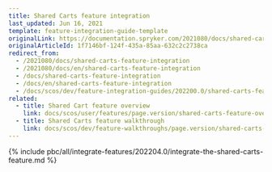 ```yaml
---
title: Shared Carts feature integration
last_updated: Jun 16, 2021
template: feature-integration-guide-template
originalLink: https://documentation.spryker.com/2021080/docs/shared-carts-feature-integration
originalArticleId: 1f7146bf-124f-435a-85aa-632c2c2738ca
redirect_from:
  - /2021080/docs/shared-carts-feature-integration
  - /2021080/docs/en/shared-carts-feature-integration
  - /docs/shared-carts-feature-integration
  - /docs/en/shared-carts-feature-integration
  - /docs/scos/dev/feature-integration-guides/202200.0/shared-carts-feature-integration.html
related:
  - title: Shared Cart feature overview
    link: docs/scos/user/features/page.version/shared-carts-feature-overview.html
  - title: Shared Carts feature walkthrough
    link: docs/scos/dev/feature-walkthroughs/page.version/shared-carts-feature-walkthrough.html
---
```


{% include pbc/all/integrate-features/202204.0/integrate-the-shared-carts-feature.md %} <!-- To edit, see /_includes/pbc/all/integrate-features/202204.0/integrate-the-shared-carts-feature.md -->
